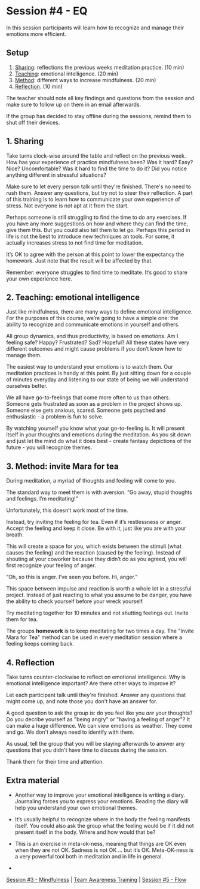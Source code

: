 # Session #4 - EQ

In this session participants will learn how to recognize and manage their emotions more efficient.

## Setup
1. [Sharing](#1-sharing): reflections the previous weeks meditation practice. (10 min)
2. [Teaching](#2-teaching-emotional-intelligence): emotional intelligence. (20 min)
3. [Method](#3-method-invite-mara-for-tea): different ways to increase mindfulness. (20 min)
4. [Reflection](#4-reflection). (10 min)

The teacher should note all key findings and questions from the session and make sure to follow up on them in an email afterwards.

If the group has decided to stay offline during the sessions, remind them to shut off their devices.

## 1. Sharing
Take turns clock-wise around the table and reflect on the previous week. How has your experience of practice mindfulness been? Was it hard? Easy? Nice? Uncomfortable? Was it hard to find the time to do it? Did you notice anything different in stressful situations?

Make sure to let every person talk until they're finished. There's no need to rush them. Answer any questions, but try not to steer their reflection. A part of this training is to learn how to communicate your own experience of stress. Not everyone is not apt at it from the start. 

Perhaps someone is still struggling to find the time to do any exercises. If you have any more suggestions on how and where they can find the time, give them this. But you could also tell them to let go. Perhaps this period in life is not the best to introduce new techniques an tools. For some, it actually increases stress to not find time for meditation.

It’s OK to agree with the person at this point to lower the expectancy the homework. Just note that the result will be affected by that.

Remember: everyone struggles to find time to meditate. It’s good to share your own experience here.

## 2. Teaching: emotional intelligence
Just like mindfulness, there are many ways to define emotional intelligence. For the purposes of this course, we’re going to have a simple one: the ability to recognize and communicate emotions in yourself and others.

All group dynamics, and thus productivity, is based on emotions. Am I feeling safe? Happy? Frustrated? Sad? Hopeful? All these states have very different outcomes and might cause problems if you don’t know how to manage them.

The easiest way to understand your emotions is to watch them. Our meditation practices is handy at this point. By just sitting down for a couple of minutes everyday and listening to our state of being we will understand ourselves better.

We all have go-to-feelings that come more often to us than others. Someone gets frustrated as soon as a problem in the project shows up. Someone else gets anxious, scared. Someone gets psyched and enthusiastic - a problem is fun to solve.

By watching yourself you know what your go-to-feeling is. It will present itself in your thoughts and emotions during the meditation. As you sit down and just let the mind do what it does best - create fantasy depictions of the future - you will recognize themes.

## 3. Method: invite Mara for tea
During meditation, a myriad of thoughts and feeling will come to you.

The standard way to meet them is with aversion. “Go away, stupid thoughts and feelings. I’m meditating!”

Unfortunately, this doesn’t work most of the time.

Instead, try inviting the feeling for tea. Even if it’s restlessness or anger. Accept the feeling and keep it close. Be with it, just like you are with your breath.

This will create a space for you, which exists between the stimuli (what causes the feeling) and the reaction (caused by the feeling). Instead of shouting at your coworker because they didn’t do as you agreed, you will first recognize your feeling of anger.

“Oh, so this is anger. I’ve seen you before. Hi, anger.”

This space between impulse and reaction is worth a whole lot in a stressful project. Instead of just reacting to what you assume to be danger, you have the ability to check yourself before your wreck yourself.

Try meditating together for 10 minutes and not shutting feelings out. Invite them for tea.

The groups **homework** is to keep meditating for two times a day. The "Invite Mara for Tea" method can be used in every meditation session where a feeling keeps coming back.

## 4. Reflection
Take turns counter-clockwise to reflect on emotional intelligence. Why is emotional intelligence important? Are there other ways to improve it? 

Let each participant talk until they're finished. Answer any questions that might come up, and note those you don't have an answer for.

A good question to ask the group is: do you feel like you *are* your thoughts? Do you decribe yourself as "being angry" or "having a feeling of anger"? It can make a huge difference. We can view emotions as weather. They come and go. We don't always need to identify with them.

As usual, tell the group that you will be staying afterwards to answer any questions that you didn't have time to discuss during the session.

Thank them for their time and attention.

## Extra material
- Another way to improve your emotional intelligence is writing a diary. Journaling forces you to express your emotions. Reading the diary will help you understand your own emotional themes.
- It’s usually helpful to recognize where in the body the feeling manifests itself. You could also ask the group what the feeling would be if it did not present itself in the body. Where and how would that be?
- This is an exercise in meta-ok-ness, meaning that things are OK even when they are not OK. Sadness is not OK ... but it’s OK. Meta-OK-ness is a very powerful tool both in meditation and in life in general.

-

[Session #3 - Mindfulness](session-03-mindfulness.md) | [Team Awareness Training](../../..) | [Session #5 - Flow](session-05-flow.md)
